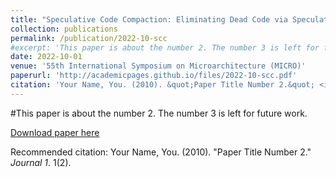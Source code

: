 ```yaml
---
title: "Speculative Code Compaction: Eliminating Dead Code via Speculative Microcode Transformations"
collection: publications
permalink: /publication/2022-10-scc
#excerpt: 'This paper is about the number 2. The number 3 is left for future work.'
date: 2022-10-01
venue: '55th International Symposium on Microarchitecture (MICRO)'
paperurl: 'http://academicpages.github.io/files/2022-10-scc.pdf'
citation: 'Your Name, You. (2010). &quot;Paper Title Number 2.&quot; <i>Journal 1</i>. 1(2).'
---
```

#This paper is about the number 2. The number 3 is left for future work.

[Download paper here](http://academicpages.github.io/files/2022-10-scc.pdf)

Recommended citation: Your Name, You. (2010). "Paper Title Number 2." <i>Journal 1</i>. 1(2).
